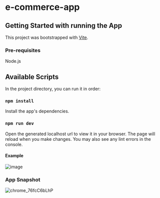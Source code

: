 # e-commerce-app

## Getting Started with running the App

This project was bootstrapped with [Vite](https://vitejs.dev/guide/).
### Pre-requisites
Node.js  
## Available Scripts

In the project directory, you can run it in order:

### `npm install`

Install the app's dependencies.

### `npm run dev`
Open the generated localhost url to view it in your browser.
The page will reload when you make changes.
You may also see any lint errors in the console.
#### Example
![image](https://user-images.githubusercontent.com/60915940/211482898-ac5ef99d-01f4-42da-9c69-1f2d52be169a.png)

### App Snapshot
![chrome_76fcC6bLhP](https://user-images.githubusercontent.com/60915940/213706466-2cebbb78-6e6a-414f-9e36-680c8dfe619f.gif)
